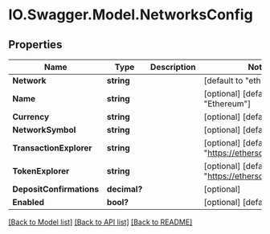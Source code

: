 # IO.Swagger.Model.NetworksConfig
## Properties

Name | Type | Description | Notes
------------ | ------------- | ------------- | -------------
**Network** | **string** |  | [default to "eth"]
**Name** | **string** |  | [optional] [default to "Ethereum"]
**Currency** | **string** |  | [optional] [default to "Gwei"]
**NetworkSymbol** | **string** |  | [optional] [default to "ETH"]
**TransactionExplorer** | **string** |  | [optional] [default to "https://etherscan.io/tx/"]
**TokenExplorer** | **string** |  | [optional] [default to "https://etherscan.io/token/"]
**DepositConfirmations** | **decimal?** |  | [optional] 
**Enabled** | **bool?** |  | [optional] [default to true]

[[Back to Model list]](../README.md#documentation-for-models) [[Back to API list]](../README.md#documentation-for-api-endpoints) [[Back to README]](../README.md)

